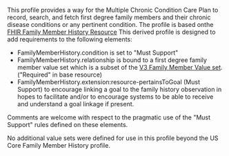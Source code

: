 This profile provides a way for the Multiple Chronic Condition Care Plan to record, search, and fetch first degree family members and their chronic disease conditions or any pertinent condition. 
The profile is based onthe [FHIR Family Member History Resource](https://www.hl7.org/fhir/familymemberhistory.html) 
This derived profile is designed to add requirements to the following elements:
* FamilyMemberHistory.condition is set to "Must Support"
* FamilyMemberHistory.relationship is bound to a first degree family member value set which is a subset of the [V3 Family Member Value set](https://www.hl7.org/fhir/familymemberhistory.html). ("Required" in base resource)
* FamilyMemberHistory.extension:resource-pertainsToGoal (Must Support) to encourage linking a goal to the family history observation in hopes to facilitate and/or to encourage systems to be able to receive and understand a goal linkage if present.

Comments are welcome with respect to the pragmatic use of the "Must Support" rules defined on these elements.

No additional value sets were defined for use in this profile beyond the US Core Family Member History profile.